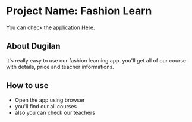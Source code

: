 # Project Name: Fashion Learn

You can check the application  [Here](https://review-website-udaysarkarud.netlify.app/).

## About Dugilan

it's really easy to use our fashion learning app. you'll get all of our course with details, price and teacher informations. 

## How to use
* Open the app using browser
* you'll find our all courses
* also you can check our teachers
